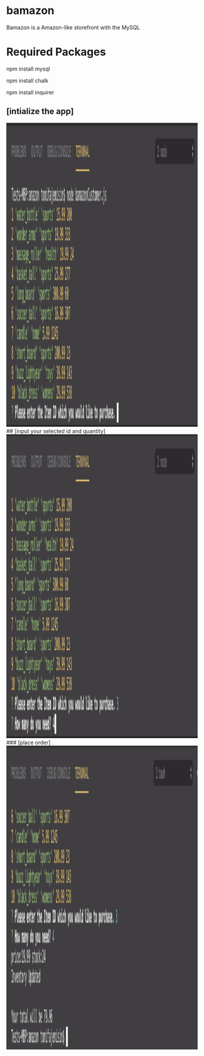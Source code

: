 # bamazon

Bamazon is a Amazon-like storefront with the MySQL
# Required Packages

npm install mysql

npm install chalk

npm install inquirer


## [intialize the app] 
<img src="./amazon/images/Screen Shot 2019-04-23 at 2.56.14 PM.png" width="1000" height="800" alt="screenshot1">
## [input your selected id and quantity]
<img src="./amazon/images/Screen Shot 2019-04-23 at 2.56.33 PM.png" width="1000" height="800" alt="screenshot2">
### [place order] 
<img src="./amazon/images/Screen Shot 2019-04-23 at 2.56.49 PM.png" width="1000" height="800" alt="screenshot3">